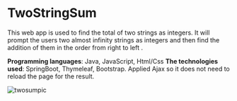 # TwoStringSum
This web app is used to find the total of two strings as integers. It will prompt the users two almost infinity strings as integers and then find the addition of them in the order from right to left .

**Programming languages**: Java, JavaScript, Html/Css
**The technologies used**: SpringBoot, Thymeleaf, Bootstrap. Applied Ajax so it does not need to reload the page for the result.

![twosumpic](https://user-images.githubusercontent.com/31901141/41087217-b4ad3f90-6a01-11e8-805c-35252600db01.png)
